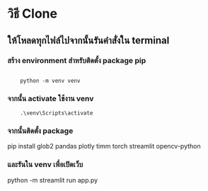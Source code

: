 # วิธี Clone
## ให้โหลดทุกไฟล์ไปจากนั้นรันคำสั่งใน terminal
### สร้าง environment สำหรับติดตั้ง package pip
##
        python -m venv venv 
### จากนั้น activate ใช้งาน venv
        .\venv\Scripts\activate
### จากนั้นติดตั้ง package
pip install glob2 pandas plotly timm torch streamlit opencv-python
### และรันใน venv เพื่อเปิดเว็บ
python -m streamlit run app.py
